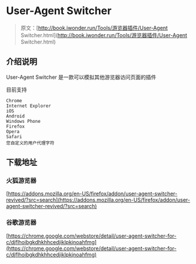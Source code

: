 # User-Agent Switcher

> 原文：[http://book.iwonder.run/Tools/游览器插件/User-Agent Switcher.html](http://book.iwonder.run/Tools/游览器插件/User-Agent Switcher.html)

## 介绍说明

User-Agent Switcher 是一款可以模拟其他游览器访问页面的插件

目前支持

```
Chrome
Internet Explorer
iOS
Android
Windows Phone
Firefox
Opera
Safari
您自定义的用户代理字符 
```

## 下载地址

### 火狐游览器

[https://addons.mozilla.org/en-US/firefox/addon/user-agent-switcher-revived/?src=search](https://addons.mozilla.org/en-US/firefox/addon/user-agent-switcher-revived/?src=search)

### 谷歌游览器

[https://chrome.google.com/webstore/detail/user-agent-switcher-for-c/djflhoibgkdhkhhcedjiklpkjnoahfmg](https://chrome.google.com/webstore/detail/user-agent-switcher-for-c/djflhoibgkdhkhhcedjiklpkjnoahfmg)

